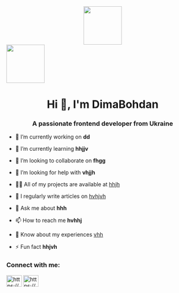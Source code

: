 <div id="header" align="center">
  <img src="https://i.giphy.com/media/v1.Y2lkPTc5MGI3NjExcTV0cnY0OXF3czRxODRueW41ZDJoa2xrOGU5aDVwZ2Zhand6Y3A5ZCZlcD12MV9pbnRlcm5hbF9naWZfYnlfaWQmY3Q9Zw/QDjpIL6oNCVZ4qzGs7/giphy.gif" width="100"/>
</div>
<div id="header">
  <img src="https://i.giphy.com/media/v1.Y2lkPTc5MGI3NjExcTV0cnY0OXF3czRxODRueW41ZDJoa2xrOGU5aDVwZ2Zhand6Y3A5ZCZlcD12MV9pbnRlcm5hbF9naWZfYnlfaWQmY3Q9Zw/QDjpIL6oNCVZ4qzGs7/giphy.gif" width="100"/>
</div>
<h1 align="center">Hi 👋, I'm DimaBohdan</h1>
<h3 align="center">A passionate frontend developer from Ukraine</h3>

- 🔭 I’m currently working on **dd**

- 🌱 I’m currently learning **hhjjv**

- 👯 I’m looking to collaborate on **fhgg**

- 🤝 I’m looking for help with **vhjjh**

- 👨‍💻 All of my projects are available at [hhjh](hhjh)

- 📝 I regularly write articles on [hvhjvh](hvhjvh)

- 💬 Ask me about **hhh**

- 📫 How to reach me **hvhhj**

- 📄 Know about my experiences [vhh](vhh)

- ⚡ Fun fact **hhjvh**

<h3 align="left">Connect with me:</h3>
<p align="left">
<a href="https://linkedin.com/in/https://www.linkedin.com/in/dmitry-bohdan-598139256/" target="blank"><img align="center" src="https://raw.githubusercontent.com/rahuldkjain/github-profile-readme-generator/master/src/images/icons/Social/linked-in-alt.svg" alt="https://www.linkedin.com/in/dmitry-bohdan-598139256/" height="30" width="40" /></a>
<a href="https://stackoverflow.com/users/https://stackoverflow.com/users/27251357/dmitriy" target="blank"><img align="center" src="https://raw.githubusercontent.com/rahuldkjain/github-profile-readme-generator/master/src/images/icons/Social/stack-overflow.svg" alt="https://stackoverflow.com/users/27251357/dmitriy" height="30" width="40" /></a>
</p>
<!---
DimaBohdan/DimaBohdan is a ✨ special ✨ repository because its `README.md` (this file) appears on your GitHub profile.
You can click the Preview link to take a look at your changes.
--->
